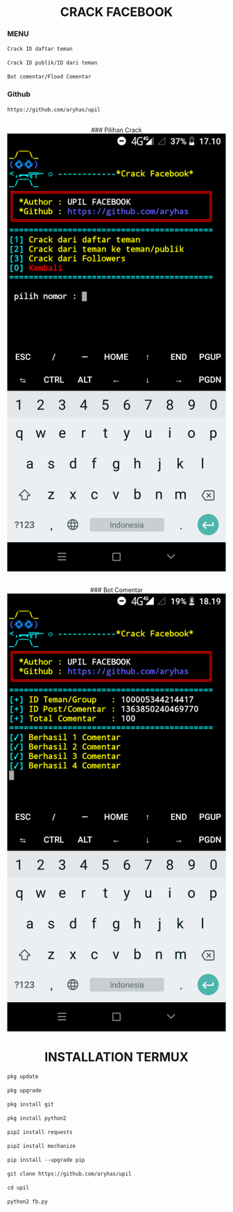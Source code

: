 <H1 align="center">
CRACK FACEBOOK
</H1>

### MENU

    Crack ID daftar teman

    Crack ID publik/ID dari teman

    Bot comentar/Flood Comentar

### Github

    https://github.com/aryhas/upil

<p align="center">
  <a><br> ### Pilihan Crack </br></a>
  <img src="image/1.0.png" width="640" title="Version 1.4" alt="Version 1.4">
</p>

<p align="center">
  <a><br> ### Bot Comentar </br></a>
  <img src="image/1.1.png" width="640" title="Version 1.5" alt="Version 1.5">
</p>

<H1 align="center">
INSTALLATION TERMUX
</H1>
 
    pkg update

    pkg upgrade

    pkg install git

    pkg install python2

    pip2 install requests

    pip2 install mechanize

    pip install --upgrade pip

    git clone https://github.com/aryhas/upil

    cd upil

    python2 fb.py
